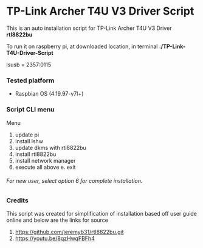 # TP-Link Archer T4U V3 Driver Script
This is an auto installation script for TP-Link Archer T4U V3 Driver **rtl8822bu**

To run it on raspberry pi, at downloaded location, in terminal **./TP-Link-T4U-Driver-Script**

lsusb = 2357:0115

### Tested platform 
* Raspbian OS (4.19.97-v7l+) 


### Script CLI menu

Menu
1. update pi
2. install lshw
3. update dkms with rtl8822bu
4. install rtl8822bu 
5. install network manager
6. execute all above
e. exit

###### For new user, select option 6 for complete installation.

### Credits 

This script was created for simplification of installation based off user guide online and below are the links for source
1. https://github.com/jeremyb31/rtl8822bu.git
2. https://youtu.be/8qzHwqFBFh4
